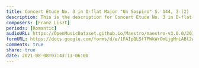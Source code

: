 ```yaml
---
title: Concert Etude No. 3 in D-flat Major "Un Sospiro" S. 144, 3 (2)
description: This is the description for Concert Etude No. 3 in D-flat Major "Un Sospiro" S. 144, 3 by Franz Liszt
composers: [Franz Liszt]
periods: [Romantic]
audioURL: https://OpenMusicDataset.github.io/Maestro/maestro-v3.0.0/2011/MIDI-Unprocessed_08_R1_2011_MID--AUDIO_R1-D3_10_Track10_wav.midi
formURL: https://docs.google.com/forms/d/e/1FAIpQLSfTPWkWrOmLjgMrLABl2wIKZX78Tn3EDO8P1HaKmapQ3gMshg/viewform
comments: true
share: true
date: 2021-08-08T07:43:13-06:00
---
```


